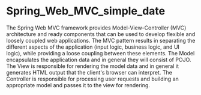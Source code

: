 # Spring_Web_MVC_simple_date
The Spring Web MVC framework provides Model-View-Controller (MVC) architecture and ready components that can be used to develop flexible and loosely coupled web applications. The MVC pattern results in separating the different aspects of the application (input logic, business logic, and UI logic), while providing a loose coupling between these elements.  The Model encapsulates the application data and in general they will consist of POJO.  The View is responsible for rendering the model data and in general it generates HTML output that the client's browser can interpret.  The Controller is responsible for processing user requests and building an appropriate model and passes it to the view for rendering.
